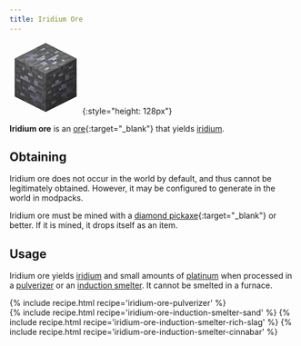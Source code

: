 ```yaml
---
title: Iridium Ore
---
```


![Iridium Ore](/assets/images/thermal-foundation/ore-iridium.png){:style="height: 128px"}


**Iridium ore** is an
[ore](https://minecraft.gamepedia.com/Ore){:target="_blank"} that yields
[iridium](/docs/thermal-foundation/metals-and-alloys/iridium/).


Obtaining
---------
Iridium ore does not occur in the world by default, and thus cannot be
legitimately obtained. However, it may be configured to generate in the world in
modpacks.

Iridium ore must be mined with a [diamond
pickaxe](https://minecraft.gamepedia.com/Pickaxe){:target="_blank"} or better.
If it is mined, it drops itself as an item.


Usage
-----
Iridium ore yields
[iridium](/docs/thermal-foundation/metals-and-alloys/iridium/) and small amounts
of [platinum](/docs/thermal-foundation/metals-and-alloys/platinum/) when
processed in a [pulverizer](/docs/thermal-expansion/machines/pulverizer/) or an
[induction smelter](/docs/thermal-expansion/machines/induction-smelter/). It
cannot be smelted in a furnace.

<div>
{% include recipe.html recipe='iridium-ore-pulverizer' %}<br />
{% include recipe.html recipe='iridium-ore-induction-smelter-sand' %}
{% include recipe.html recipe='iridium-ore-induction-smelter-rich-slag' %}
{% include recipe.html recipe='iridium-ore-induction-smelter-cinnabar' %}
</div>
